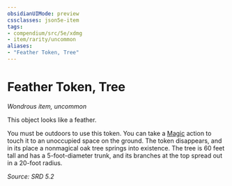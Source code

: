 ```yaml
---
obsidianUIMode: preview
cssclasses: json5e-item
tags:
- compendium/src/5e/xdmg
- item/rarity/uncommon
aliases: 
- "Feather Token, Tree"
---
```

# Feather Token, Tree
*Wondrous item, uncommon*  


This object looks like a feather.

You must be outdoors to use this token. You can take a [Magic](actions.md#Magic) action to touch it to an unoccupied space on the ground. The token disappears, and in its place a nonmagical oak tree springs into existence. The tree is 60 feet tall and has a 5-foot-diameter trunk, and its branches at the top spread out in a 20-foot radius.

*Source: SRD 5.2*